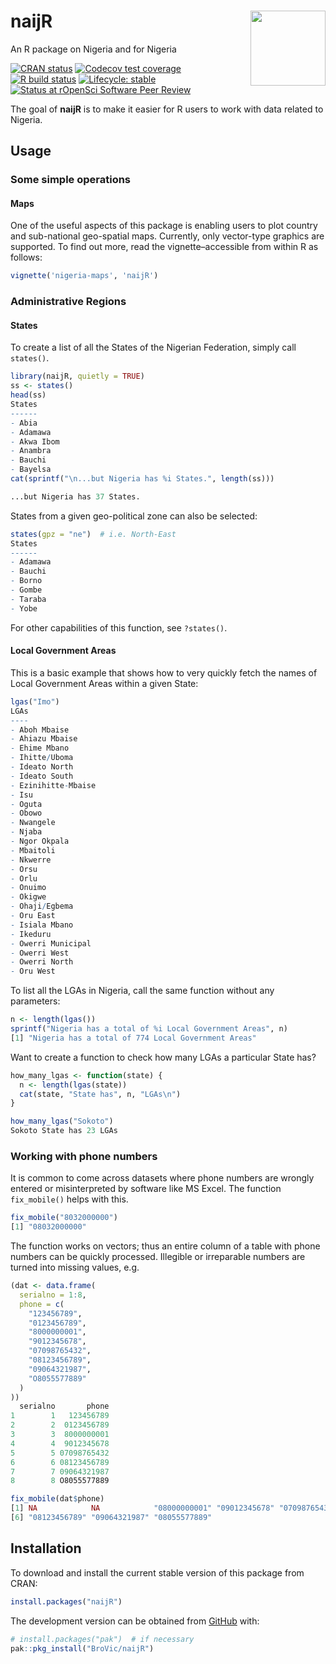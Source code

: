 
<!-- README.md is generated from README.Rmd. Please edit that file -->

# naijR <img src="man/figures/logo.png" width=120px align="right" />

An R package on Nigeria and for Nigeria

<!-- badges: start -->

[![CRAN
status](https://www.r-pkg.org/badges/version/naijR)](https://cran.r-project.org/package=naijR)
[![Codecov test
coverage](https://codecov.io/gh/BroVic/naijR/branch/master/graph/badge.svg)](https://app.codecov.io/gh/BroVic/naijR?branch=master)
[![R build
status](https://github.com/BroVic/naijR/workflows/R-CMD-check/badge.svg)](https://github.com/BroVic/naijR/actions)
[![Lifecycle:
stable](https://img.shields.io/badge/lifecycle-stable-brightgreen.svg)](https://lifecycle.r-lib.org/articles/stages.html#stable)
[![Status at rOpenSci Software Peer
Review](https://badges.ropensci.org/600_status.svg)](https://github.com/ropensci/software-review/issues/600)
<!-- badges: end -->

The goal of **naijR** is to make it easier for R users to work with data
related to Nigeria.

## Usage

### Some simple operations

#### Maps

One of the useful aspects of this package is enabling users to plot
country and sub-national geo-spatial maps. Currently, only vector-type
graphics are supported. To find out more, read the vignette–accessible
from within R as follows:

``` r
vignette('nigeria-maps', 'naijR')
```

### Administrative Regions

#### States

To create a list of all the States of the Nigerian Federation, simply
call `states()`.

``` r
library(naijR, quietly = TRUE)
ss <- states()
head(ss)
States
------ 
- Abia
- Adamawa
- Akwa Ibom
- Anambra
- Bauchi
- Bayelsa 
cat(sprintf("\n...but Nigeria has %i States.", length(ss)))

...but Nigeria has 37 States.
```

States from a given geo-political zone can also be selected:

``` r
states(gpz = "ne")  # i.e. North-East
States
------ 
- Adamawa
- Bauchi
- Borno
- Gombe
- Taraba
- Yobe 
```

For other capabilities of this function, see `?states()`.

#### Local Government Areas

This is a basic example that shows how to very quickly fetch the names
of Local Government Areas within a given State:

``` r
lgas("Imo")
LGAs
---- 
- Aboh Mbaise
- Ahiazu Mbaise
- Ehime Mbano
- Ihitte/Uboma
- Ideato North
- Ideato South
- Ezinihitte-Mbaise
- Isu
- Oguta
- Obowo
- Nwangele
- Njaba
- Ngor Okpala
- Mbaitoli
- Nkwerre
- Orsu
- Orlu
- Onuimo
- Okigwe
- Ohaji/Egbema
- Oru East
- Isiala Mbano
- Ikeduru
- Owerri Municipal
- Owerri West
- Owerri North
- Oru West 
```

To list all the LGAs in Nigeria, call the same function without any
parameters:

``` r
n <- length(lgas())
sprintf("Nigeria has a total of %i Local Government Areas", n)
[1] "Nigeria has a total of 774 Local Government Areas"
```

Want to create a function to check how many LGAs a particular State has?

``` r
how_many_lgas <- function(state) {
  n <- length(lgas(state))
  cat(state, "State has", n, "LGAs\n")
}

how_many_lgas("Sokoto")
Sokoto State has 23 LGAs
```

### Working with phone numbers

It is common to come across datasets where phone numbers are wrongly
entered or misinterpreted by software like MS Excel. The function
`fix_mobile()` helps with this.

``` r
fix_mobile("8032000000")
[1] "08032000000"
```

The function works on vectors; thus an entire column of a table with
phone numbers can be quickly processed. Illegible or irreparable numbers
are turned into missing values, e.g.

``` r
(dat <- data.frame(
  serialno = 1:8,
  phone = c(
    "123456789",
    "0123456789",
    "8000000001",
    "9012345678",
    "07098765432",
    "08123456789",
    "09064321987",
    "O8055577889"
  )
))
  serialno       phone
1        1   123456789
2        2  0123456789
3        3  8000000001
4        4  9012345678
5        5 07098765432
6        6 08123456789
7        7 09064321987
8        8 O8055577889
```

``` r
fix_mobile(dat$phone)
[1] NA            NA            "08000000001" "09012345678" "07098765432"
[6] "08123456789" "09064321987" "08055577889"
```

## Installation

To download and install the current stable version of this package from
CRAN:

``` r
install.packages("naijR")
```

The development version can be obtained from
[GitHub](https://github.com/BroVic/naijR) with:

``` r
# install.packages("pak")  # if necessary
pak::pkg_install("BroVic/naijR")
```
